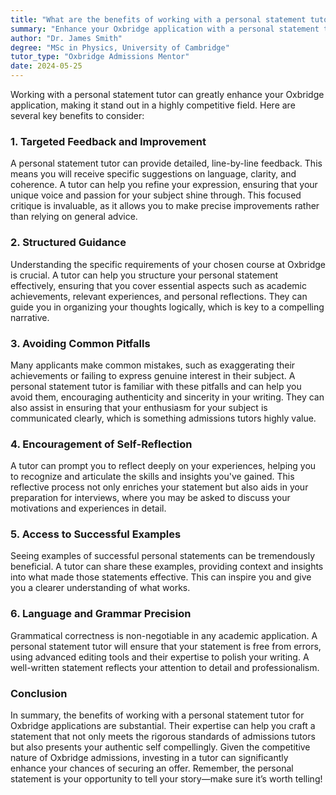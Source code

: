 ```yaml
---
title: "What are the benefits of working with a personal statement tutor for Oxbridge applications?"
summary: "Enhance your Oxbridge application with a personal statement tutor for targeted feedback, structured guidance, and polished writing to stand out."
author: "Dr. James Smith"
degree: "MSc in Physics, University of Cambridge"
tutor_type: "Oxbridge Admissions Mentor"
date: 2024-05-25
---
```


Working with a personal statement tutor can greatly enhance your Oxbridge application, making it stand out in a highly competitive field. Here are several key benefits to consider:

### 1. **Targeted Feedback and Improvement**
A personal statement tutor can provide detailed, line-by-line feedback. This means you will receive specific suggestions on language, clarity, and coherence. A tutor can help you refine your expression, ensuring that your unique voice and passion for your subject shine through. This focused critique is invaluable, as it allows you to make precise improvements rather than relying on general advice.

### 2. **Structured Guidance**
Understanding the specific requirements of your chosen course at Oxbridge is crucial. A tutor can help you structure your personal statement effectively, ensuring that you cover essential aspects such as academic achievements, relevant experiences, and personal reflections. They can guide you in organizing your thoughts logically, which is key to a compelling narrative.

### 3. **Avoiding Common Pitfalls**
Many applicants make common mistakes, such as exaggerating their achievements or failing to express genuine interest in their subject. A personal statement tutor is familiar with these pitfalls and can help you avoid them, encouraging authenticity and sincerity in your writing. They can also assist in ensuring that your enthusiasm for your subject is communicated clearly, which is something admissions tutors highly value.

### 4. **Encouragement of Self-Reflection**
A tutor can prompt you to reflect deeply on your experiences, helping you to recognize and articulate the skills and insights you've gained. This reflective process not only enriches your statement but also aids in your preparation for interviews, where you may be asked to discuss your motivations and experiences in detail.

### 5. **Access to Successful Examples**
Seeing examples of successful personal statements can be tremendously beneficial. A tutor can share these examples, providing context and insights into what made those statements effective. This can inspire you and give you a clearer understanding of what works.

### 6. **Language and Grammar Precision**
Grammatical correctness is non-negotiable in any academic application. A personal statement tutor will ensure that your statement is free from errors, using advanced editing tools and their expertise to polish your writing. A well-written statement reflects your attention to detail and professionalism.

### Conclusion
In summary, the benefits of working with a personal statement tutor for Oxbridge applications are substantial. Their expertise can help you craft a statement that not only meets the rigorous standards of admissions tutors but also presents your authentic self compellingly. Given the competitive nature of Oxbridge admissions, investing in a tutor can significantly enhance your chances of securing an offer. Remember, the personal statement is your opportunity to tell your story—make sure it’s worth telling!
    